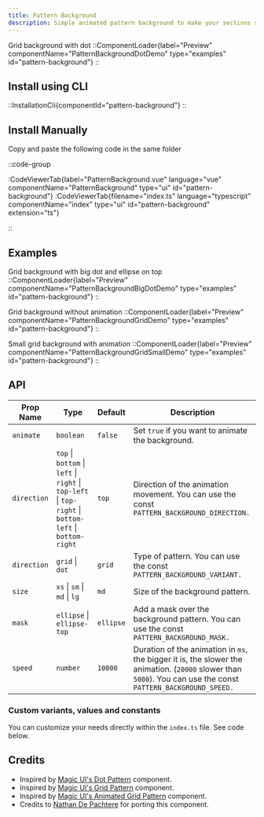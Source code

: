 ```yaml
---
title: Pattern Background
description: Simple animated pattern background to make your sections stand out.
---
```


Grid background with dot
::ComponentLoader{label="Preview" componentName="PatternBackgroundDotDemo" type="examples" id="pattern-background"}
::

## Install using CLI

::InstallationCli{componentId="pattern-background"}
::

## Install Manually

Copy and paste the following code in the same folder

::code-group

:CodeViewerTab{label="PatternBackground.vue" language="vue" componentName="PatternBackground" type="ui" id="pattern-background"}
:CodeViewerTab{filename="index.ts" language="typescript" componentName="index" type="ui" id="pattern-background" extension="ts"}

::

## Examples

Grid background with big dot and ellipse on top
::ComponentLoader{label="Preview" componentName="PatternBackgroundBigDotDemo" type="examples" id="pattern-background"}
::

Grid background without animation
::ComponentLoader{label="Preview" componentName="PatternBackgroundGridDemo" type="examples" id="pattern-background"}
::

Small grid background with animation
::ComponentLoader{label="Preview" componentName="PatternBackgroundGridSmallDemo" type="examples" id="pattern-background"}
::

## API

| Prop Name   | Type                                                                                                   | Default   | Description                                                                                                                                                    |
| ----------- | ------------------------------------------------------------------------------------------------------ | --------- | -------------------------------------------------------------------------------------------------------------------------------------------------------------- |
| `animate`   | `boolean`                                                                                              | `false`   | Set `true` if you want to animate the background.                                                                                                              |
| `direction` | `top` \| `bottom` \| `left` \| `right` \| `top-left` \| `top-right` \| `bottom-left` \| `bottom-right` | `top`     | Direction of the animation movement. You can use the const `PATTERN_BACKGROUND_DIRECTION.`                                                                     |
| `direction` | `grid` \| `dot`                                                                                        | `grid`    | Type of pattern. You can use the const `PATTERN_BACKGROUND_VARIANT.`                                                                                           |
| `size`      | `xs` \| `sm` \| `md` \| `lg`                                                                           | `md`      | Size of the background pattern.                                                                                                                                |
| `mask`      | `ellipse` \| `ellipse-top`                                                                             | `ellipse` | Add a mask over the background pattern. You can use the const `PATTERN_BACKGROUND_MASK.`                                                                       |
| `speed`     | `number`                                                                                               | `10000`   | Duration of the animation in `ms`, the bigger it is, the slower the animation. (`20000` slower than `5000`). You can use the const `PATTERN_BACKGROUND_SPEED.` |

### Custom variants, values and constants

You can customize your needs directly within the `index.ts` file. See code below.

## Credits

- Inspired by [Magic UI's Dot Pattern](https://magicui.design/docs/components/dot-pattern) component.
- Inspired by [Magic UI's Grid Pattern](https://magicui.design/docs/components/grid-pattern) component.
- Inspired by [Magic UI's Animated Grid Pattern](https://magicui.design/docs/components/animated-grid-pattern) component.
- Credits to [Nathan De Pachtere](https://nathandepachtere.com/) for porting this component.
